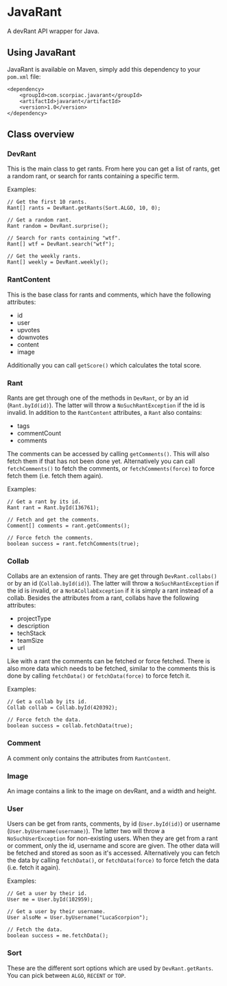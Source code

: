 # JavaRant
A devRant API wrapper for Java.

## Using JavaRant
JavaRant is available on Maven, simply add this dependency to your `pom.xml` file:

```
<dependency>
	<groupId>com.scorpiac.javarant</groupId>
	<artifactId>javarant</artifactId>
	<version>1.0</version>
</dependency>
```

## Class overview

### DevRant
This is the main class to get rants.
From here you can get a list of rants, get a random rant, or search for rants containing a specific term.

Examples:

```
// Get the first 10 rants.
Rant[] rants = DevRant.getRants(Sort.ALGO, 10, 0);

// Get a random rant.
Rant random = DevRant.surprise();

// Search for rants containing "wtf".
Rant[] wtf = DevRant.search("wtf");

// Get the weekly rants.
Rant[] weekly = DevRant.weekly();
```

### RantContent
This is the base class for rants and comments, which have the following attributes:

- id
- user
- upvotes
- downvotes
- content
- image

Additionally you can call `getScore()` which calculates the total score.

### Rant
Rants are get through one of the methods in `DevRant`, or by an id (`Rant.byId(id)`).
The latter will throw a `NoSuchRantException` if the id is invalid.
In addition to the `RantContent` attributes, a `Rant` also contains:

- tags
- commentCount
- comments

The comments can be accessed by calling `getComments()`.
This will also fetch them if that has not been done yet.
Alternatively you can call `fetchComments()` to fetch the comments, or `fetchComments(force)` to force fetch them (i.e. fetch them again).

Examples:

```
// Get a rant by its id.
Rant rant = Rant.byId(136761);

// Fetch and get the comments.
Comment[] comments = rant.getComments();

// Force fetch the comments.
boolean success = rant.fetchComments(true);
```

### Collab
Collabs are an extension of rants.
They are get through `DevRant.collabs()` or by an id (`Collab.byId(id)`).
The latter will throw a `NoSuchRantException` if the id is invalid, or a `NotACollabException` if it is simply a rant instead of a collab.
Besides the attributes from a rant, collabs have the following attributes:

- projectType
- description
- techStack
- teamSize
- url

Like with a rant the comments can be fetched or force fetched.
There is also more data which needs to be fetched, similar to the comments this is done by calling `fetchData()` or `fetchData(force)` to force fetch it.

Examples:

```
// Get a collab by its id.
Collab collab = Collab.byId(420392);

// Force fetch the data.
boolean success = collab.fetchData(true);
```

### Comment
A comment only contains the attributes from `RantContent`.

### Image
An image contains a link to the image on devRant, and a width and height.

### User
Users can be get from rants, comments, by id (`User.byId(id)`) or username (`User.byUsername(username)`).
The latter two will throw a `NoSuchUserException` for non-existing users.
When they are get from a rant or comment, only the id, username and score are given.
The other data will be fetched and stored as soon as it's accessed.
Alternatively you can fetch the data by calling `fetchData()`, or `fetchData(force)` to force fetch the data (i.e. fetch it again).

Examples:

```
// Get a user by their id.
User me = User.byId(102959);

// Get a user by their username.
User alsoMe = User.byUsername("LucaScorpion");

// Fetch the data.
boolean success = me.fetchData();
```

### Sort
These are the different sort options which are used by `DevRant.getRants`.
You can pick between `ALGO`, `RECENT` or `TOP`.
